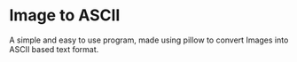 # Image to ASCII

A simple and easy to use program, made using pillow to convert Images into ASCII 
based text format.
